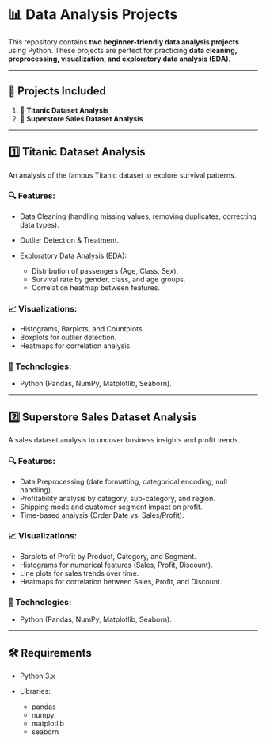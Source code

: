 # 📊 Data Analysis Projects

This repository contains **two beginner-friendly data analysis projects** using Python. These projects are perfect for practicing **data cleaning, preprocessing, visualization, and exploratory data analysis (EDA).**

---

## 🧠 Projects Included

1. 🚢 **Titanic Dataset Analysis**
2. 🏬 **Superstore Sales Dataset Analysis**

---

## 1️⃣ Titanic Dataset Analysis

An analysis of the famous Titanic dataset to explore survival patterns.

### 🔍 Features:

* Data Cleaning (handling missing values, removing duplicates, correcting data types).
* Outlier Detection & Treatment.
* Exploratory Data Analysis (EDA):

  * Distribution of passengers (Age, Class, Sex).
  * Survival rate by gender, class, and age groups.
  * Correlation heatmap between features.

### 📈 Visualizations:

* Histograms, Barplots, and Countplots.
* Boxplots for outlier detection.
* Heatmaps for correlation analysis.

### 💼 Technologies:

* Python (Pandas, NumPy, Matplotlib, Seaborn).

---

## 2️⃣ Superstore Sales Dataset Analysis

A sales dataset analysis to uncover business insights and profit trends.

### 🔍 Features:

* Data Preprocessing (date formatting, categorical encoding, null handling).
* Profitability analysis by category, sub-category, and region.
* Shipping mode and customer segment impact on profit.
* Time-based analysis (Order Date vs. Sales/Profit).

### 📈 Visualizations:

* Barplots of Profit by Product, Category, and Segment.
* Histograms for numerical features (Sales, Profit, Discount).
* Line plots for sales trends over time.
* Heatmaps for correlation between Sales, Profit, and Discount.

### 💼 Technologies:

* Python (Pandas, NumPy, Matplotlib, Seaborn).

---

## 🛠️ Requirements

* Python 3.x
* Libraries:

  * pandas
  * numpy
  * matplotlib
  * seaborn

